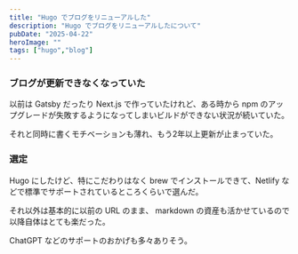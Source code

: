 ```yaml
---
title: "Hugo でブログをリニューアルした"
description: "Hugo でブログをリニューアルしたについて"
pubDate: "2025-04-22"
heroImage: ""
tags: ["hugo","blog"]
---
```


### ブログが更新できなくなっていた

以前は Gatsby だったり Next.js で作っていたけれど、ある時から npm のアップグレードが失敗するようになってしまいビルドができない状況が続いていた。

それと同時に書くモチベーションも薄れ、もう2年以上更新が止まっていた。

### 選定

Hugo にしたけど、特にこだわりはなく brew でインストールできて、Netlify などで標準でサポートされているところくらいで選んだ。

それ以外は基本的に以前の URL のまま、 markdown の資産も活かせているので以降自体はとても楽だった。

ChatGPT などのサポートのおかげも多々ありそう。